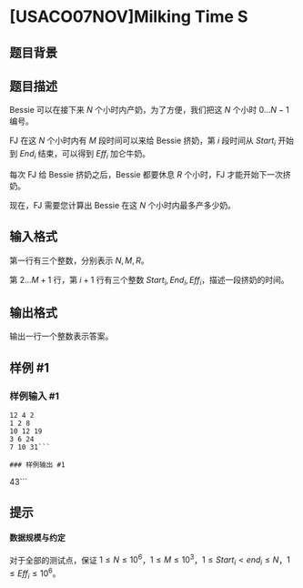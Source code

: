 # [USACO07NOV]Milking Time S

## 题目背景



## 题目描述

Bessie 可以在接下来 $N$ 个小时内产奶，为了方便，我们把这 $N$ 个小时 $0\dots N-1$ 编号。

FJ 在这 $N$ 个小时内有 $M$ 段时间可以来给 Bessie 挤奶，第 $i$ 段时间从 $Start_i$ 开始到 $End_i$ 结束，可以得到 $Eff_i$ 加仑牛奶。

每次 FJ 给 Bessie 挤奶之后，Bessie 都要休息 $R$ 个小时，FJ 才能开始下一次挤奶。

现在，FJ 需要您计算出 Bessie 在这 $N$ 个小时内最多产多少奶。

## 输入格式

第一行有三个整数，分别表示 $N,M,R$。

第 $2\dots M+1$ 行，第 $i+1$ 行有三个整数 $Start_i,End_i,Eff_i$，描述一段挤奶的时间。

## 输出格式

输出一行一个整数表示答案。

## 样例 #1

### 样例输入 #1
```
12 4 2
1 2 8
10 12 19
3 6 24
7 10 31```

### 样例输出 #1

```
43```

## 提示

#### 数据规模与约定
对于全部的测试点，保证 $1\le N\le 10^6$，$1\le M\le 10^3$，$1\le Start_i<end_i\le N$，$1\le Eff_i\le 10^6$。
